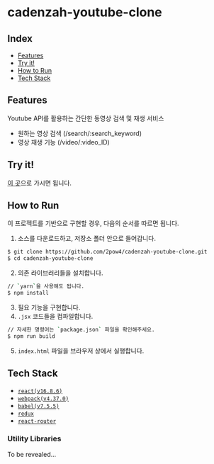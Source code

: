 # cadenzah-youtube-clone

## Index

- [Features](#features)
- [Try it!](#try)
- [How to Run](#how-to-run)
- [Tech Stack](#tech-stack)

<a name="features"></a>
## Features
Youtube API를 활용하는 간단한 동영상 검색 및 재생 서비스

- 원하는 영상 검색 (/search/:search_keyword)
- 영상 재생 기능 (/video/:video_ID)

<a name="try"></a>
## Try it!

[이 곳](https://2pow4.github.io/cadenzah-youtube-clone)으로 가시면 됩니다.

<a name="how-to-run"></a>
## How to Run

이 프로젝트를 기반으로 구현할 경우, 다음의 순서를 따르면 됩니다.

1. 소스를 다운로드하고, 저장소 폴더 안으로 들어갑니다.
```bash
$ git clone https://github.com/2pow4/cadenzah-youtube-clone.git
$ cd cadenzah-youtube-clone
```
2. 의존 라이브러리들을 설치합니다.
```bash
// `yarn`을 사용해도 됩니다.
$ npm install
```
3. 필요 기능을 구현합니다.
4. `.jsx` 코드들을 컴파일합니다.
```bash
// 자세한 명령어는 `package.json` 파일을 확인해주세요.
$ npm run build
```
5. `index.html` 파일을 브라우저 상에서 실행합니다.

<a name="tech-stack"></a>
## Tech Stack
- [`react(v16.8.6)`](https://reactjs.org)
- [`webpack(v4.37.0)`](https://webpack.js.org)
- [`babel(v7.5.5)`](https://babeljs.io/docs/en/babel-cli)
- [`redux`]()
- [`react-router`]()

### Utility Libraries

To be revealed...
